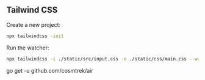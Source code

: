 ## Tailwind CSS

Create a new project:

```bash
npx tailwindcss -init
```

Run the watcher:

```bash
npx tailwindcss -i ./static/src/input.css -o ./static/css/main.css --watch
```

go get -u github.com/cosmtrek/air
